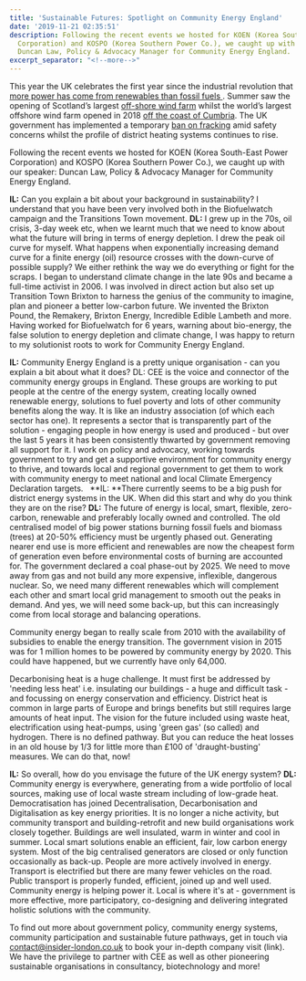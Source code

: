 ```yaml
---
title: 'Sustainable Futures: Spotlight on Community Energy England'
date: '2019-11-21 02:35:51'
description: Following the recent events we hosted for KOEN (Korea South-East Power
  Corporation) and KOSPO (Korea Southern Power Co.), we caught up with our speaker
  Duncan Law, Policy & Advocacy Manager for Community Energy England.
excerpt_separator: "<!--more-->"
---
```


This year the UK celebrates the first year since the industrial revolution that [more power has come from renewables than fossil fuels ](https://www.theguardian.com/business/2019/oct/14/renewable-electricity-overtakes-fossil-fuels-in-uk-for-first-time) . Summer saw the opening of Scotland’s largest [off-shore wind farm](https://www.bbc.co.uk/news/uk-scotland-49125399) whilst the world’s largest offshore wind farm opened in 2018 [off the coast of Cumbria](https://www.bbc.co.uk/news/uk-england-cumbria-45424559). The UK government has implemented a temporary [ban on fracking](https://www.huffingtonpost.co.uk/entry/government-fracking-ban-earthquake_uk_5dbc9018e4b0576b62a1d26e) amid safety concerns whilst the profile of district heating systems continues to rise.

Following the recent events we hosted for KOEN (Korea South-East Power Corporation) and KOSPO (Korea Southern Power Co.), we caught up with our speaker: Duncan Law, Policy & Advocacy Manager for Community Energy England.

<!--more-->

**IL:** Can you explain a bit about your background in sustainability? I understand that you have been very involved both in the Biofuelwatch campaign and the Transitions Town movement.
**DL:** I grew up in the 70s, oil crisis, 3-day week etc, when we learnt much that we need to know about what the future will bring in terms of energy depletion. I drew the peak oil curve for myself. What happens when exponentially increasing demand curve for a finite energy (oil) resource crosses with the down-curve of possible supply? We either rethink the way we do everything or fight for the scraps. I began to understand climate change in the late 90s and became a full-time activist in 2006. I was involved in direct action but also set up Transition Town Brixton to harness the genius of the community to imagine, plan and pioneer a better low-carbon future. We invented the Brixton Pound, the Remakery, Brixton Energy, Incredible Edible Lambeth and more. Having worked for Biofuelwatch for 6 years, warning about bio-energy, the false solution to energy depletion and climate change, I was happy to return to my solutionist roots to work for Community Energy England.

**IL:** Community Energy England is a pretty unique organisation - can you explain a bit about what it does?
DL: CEE is the voice and connector of the community energy groups in England. These groups are working to put people at the centre of the energy system, creating locally owned renewable energy, solutions to fuel poverty and lots of other community benefits along the way. It is like an industry association (of which each sector has one). It represents a sector that is transparently part of the solution - engaging people in how energy is used and produced - but over the last 5 years it has been consistently thwarted by government removing all support for it. I work on policy and advocacy, working towards government to try and get a supportive environment for community energy to thrive, and towards local and regional government to get them to work with community energy to meet national and local Climate Emergency Declaration targets.
 
**IL: **There currently seems to be a big push for district energy systems in the UK. When did this start and why do you think they are on the rise?
**DL:** The future of energy is local, smart, flexible, zero-carbon, renewable and preferably locally owned and controlled. The old centralised model of big power stations burning fossil fuels and biomass (trees) at 20-50% efficiency must be urgently phased out. Generating nearer end use is more efficient and renewables are now the cheapest form of generation even before environmental costs of burning are accounted for. The government declared a coal phase-out by 2025. We need to move away from gas and not build any more expensive, inflexible, dangerous nuclear. So, we need many different renewables which will complement each other and smart local grid management to smooth out the peaks in demand. And yes, we will need some back-up, but this can increasingly come from local storage and balancing operations.

Community energy began to really scale from 2010 with the availability of subsidies to enable the energy transition. The government vision in 2015 was for 1 million homes to be powered by community energy by 2020. This could have happened, but we currently have only 64,000.

Decarbonising heat is a huge challenge. It must first be addressed by 'needing less heat' i.e. insulating our buildings - a huge and difficult task - and focussing on energy conservation and efficiency. District heat is common in large parts of Europe and brings benefits but still requires large amounts of heat input. The vision for the future included using waste heat, electrification using heat-pumps, using 'green gas' (so called) and hydrogen. There is no defined pathway. But you can reduce the heat losses in an old house by 1/3 for little more than £100 of 'draught-busting' measures. We can do that, now!

**IL:** So overall, how do you envisage the future of the UK energy system?
**DL:** Community energy is everywhere, generating from a wide portfolio of local sources, making use of local waste stream including of low-grade heat. Democratisation has joined Decentralisation, Decarbonisation and Digitalisation as key energy priorities. It is no longer a niche activity, but community transport and building-retrofit and new build organisations work closely together. Buildings are well insulated, warm in winter and cool in summer. Local smart solutions enable an efficient, fair, low carbon energy system. Most of the big centralised generators are closed or only function occasionally as back-up. People are more actively involved in energy. Transport is electrified but there are many fewer vehicles on the road. Public transport is properly funded, efficient, joined up and well used. Community energy is helping power it. Local is where it's at - government is more effective, more participatory, co-designing and delivering integrated holistic solutions with the community. 

To find out more about government policy, community energy systems, community participation and sustainable future pathways, get in touch via contact@insider-london.co.uk to book your in-depth company visit (link). We have the privilege to partner with CEE as well as other pioneering sustainable organisations in consultancy, biotechnology and more!
